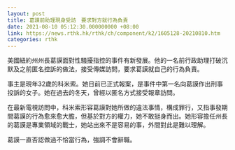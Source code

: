 ```yaml
---
layout: post
title: 葛謨前助理現身受訪　要求對方就行為負責
date: 2021-08-10 05:12:30.000000000 +08:00
link: https://news.rthk.hk/rthk/ch/component/k2/1605128-20210810.htm
categories: rthk
---
```


美國紐約州州長葛謨面對性騷擾指控的事件有新發展。他的一名前行政助理打破沉默及之前匿名控訴的做法，接受傳媒訪問，要求葛謨就自己的行為負責。

事主是現年32歲的科米索。她日前已正式報案，是事件中第一名向葛謨作出刑事投訴的女子。她在過去的冬天，曾經以匿名方式接受報章訪問。

在最新電視訪問中，科米索形容葛謨對她所做的違法事情，構成罪行，又指事發期間葛謨的行為愈來愈大膽，但基於對方的權力，她不敢挺身而出。她形容擔任州長的葛謨是專業領域的戰士，她站出來不是容易的事，外間對此是難以理解。

葛謨一直否認做過不恰當行為，強調不會辭職。
